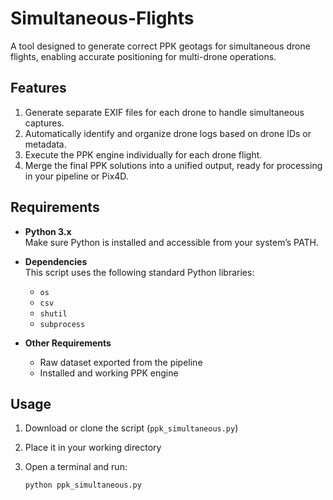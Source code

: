 # Simultaneous-Flights

A tool designed to generate correct PPK geotags for simultaneous drone flights, enabling accurate positioning for multi-drone operations.

## Features

1. Generate separate EXIF files for each drone to handle simultaneous captures.
2. Automatically identify and organize drone logs based on drone IDs or metadata.
3. Execute the PPK engine individually for each drone flight.
4. Merge the final PPK solutions into a unified output, ready for processing in your pipeline or Pix4D.

## Requirements

- **Python 3.x**  
  Make sure Python is installed and accessible from your system’s PATH.

- **Dependencies**  
  This script uses the following standard Python libraries:
  - `os`
  - `csv`
  - `shutil`
  - `subprocess`

- **Other Requirements**
  - Raw dataset exported from the pipeline
  - Installed and working PPK engine

## Usage

1. Download or clone the script (`ppk_simultaneous.py`)
2. Place it in your working directory
3. Open a terminal and run:

   ```bash
   python ppk_simultaneous.py
